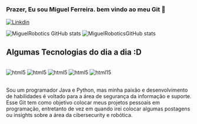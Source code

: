 ### Prazer, Eu sou Miguel Ferreira. bem vindo ao meu Git 👋



[![Linkdin](https://img.shields.io/badge/LinkedIn-0077B5?style=for-the-badge&logo=linkedin&logoColor=white)](https://www.linkedin.com/in/miguel-f-s-moraes-313a27284)

![MiguelRobotics GitHub stats](https://github-readme-stats.vercel.app/api?username=MiguelRobotics&show_icons=true&theme=radical)
![MiguelRoboticsGitHub stats](https://github-readme-stats.vercel.app/api/top-langs/?username=MiguelRobotics&show&theme=blue-green)



## Algumas Tecnologias do dia a dia :D 

<div style="display:inline_block"><br/>
<img aling="center" alt="html5" src="https://img.shields.io/badge/Python-3776AB?style=for-the-badge&logo=python&logoColor=white" />
  <img aling="center" alt="html5" src="https://img.shields.io/badge/Angular-DD0031?style=for-the-badge&logo=angular&logoColor=white" />
<img aling="center" alt="html5" src="https://img.shields.io/badge/Spring-6DB33F?style=for-the-badge&logo=spring&logoColor=white" />
<img aling="center" alt="html5" src="https://img.shields.io/badge/Microsoft_Office-D83B01?style=for-the-badge&logo=microsoft-office&logoColor=white" />
<img aling= "center" alt= "html15" src= "https://img.shields.io/badge/Java-ED8B00?style=for-the-badge&logo=openjdk&logoColor=white" />

</div><br/>


Sou um programador Java e Python, mas minha paixão e desenvolvimento de habilidades é voltado para a área de segurança da informação e suporte. Esse Git tem como objetivo colocar meus projetos pessoais em programação, entretanto de vez em quando irei colocar algumas postagens ou insights sobre a área da cibersecurity e robótica. 
